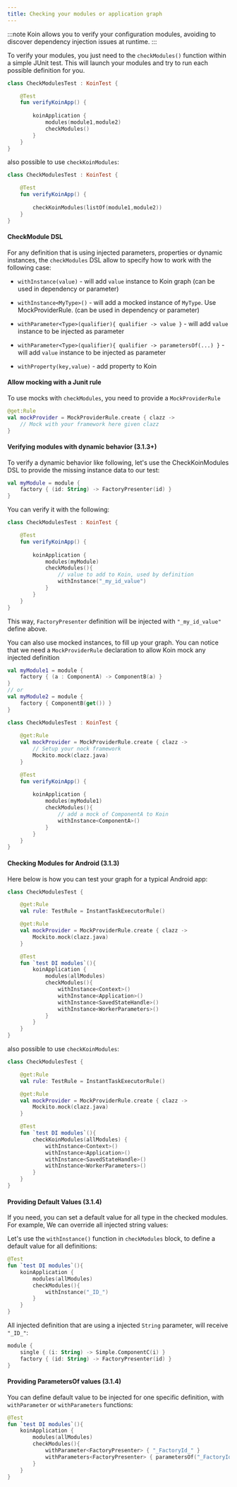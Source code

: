 ```yaml
---
title: Checking your modules or application graph
---
```


:::note 
Koin allows you to verify your configuration modules, avoiding to discover dependency injection issues at runtime.
:::

To verify your modules, you just need to the `checkModules()` function within a simple JUnit test. This will launch your modules and try to run each possible definition for you. 


```kotlin
class CheckModulesTest : KoinTest {

    @Test
    fun verifyKoinApp() {
        
        koinApplication {
            modules(module1,module2)
            checkModules()
        }
    }
}
```

also possible to use `checkKoinModules`:

```kotlin
class CheckModulesTest : KoinTest {

    @Test
    fun verifyKoinApp() {
        
        checkKoinModules(listOf(module1,module2))
    }
}
```

#### CheckModule DSL

For any definition that is using injected parameters, properties or dynamic instances, the `checkModules` DSL allow to specify how to work with the following case:

* `withInstance(value)` - will add `value` instance to Koin graph (can be used in dependency or parameter)

* `withInstance<MyType>()` - will add a mocked instance of `MyType`. Use MockProviderRule. (can be used in dependency or parameter)

* `withParameter<Type>(qualifier){ qualifier -> value }` - will add `value` instance to be injected as parameter

* `withParameter<Type>(qualifier){ qualifier -> parametersOf(...) }` - will add `value` instance to be injected as parameter

* `withProperty(key,value)` - add property to Koin


#### Allow mocking with a Junit rule

To use mocks with `checkModules`, you need to provide a `MockProviderRule`

```kotlin
@get:Rule
val mockProvider = MockProviderRule.create { clazz ->
    // Mock with your framework here given clazz
}
```

#### Verifying modules with dynamic behavior (3.1.3+)

To verify a dynamic behavior like following, let's use the CheckKoinModules DSL to provide the missing instance data to our test:

```kotlin
val myModule = module {
    factory { (id: String) -> FactoryPresenter(id) }
}
```

You can verify it with the following:

```kotlin
class CheckModulesTest : KoinTest {

    @Test
    fun verifyKoinApp() {
        
        koinApplication {
            modules(myModule)
            checkModules(){
                // value to add to Koin, used by definition
                withInstance("_my_id_value")
            }
        }
    }
}
```

This way, `FactoryPresenter` definition will be injected with `"_my_id_value"` define above.

You can also use mocked instances, to fill up your graph. You can notice that we need a `MockProviderRule` declaration to allow Koin mock any injected definition

```kotlin
val myModule1 = module {
    factory { (a : ComponentA) -> ComponentB(a) }
}
// or
val myModule2 = module {
    factory { ComponentB(get()) }
}
```

```kotlin
class CheckModulesTest : KoinTest {
    
    @get:Rule
    val mockProvider = MockProviderRule.create { clazz ->
        // Setup your nock framework
        Mockito.mock(clazz.java)
    }

    @Test
    fun verifyKoinApp() {
        
        koinApplication {
            modules(myModule1)
            checkModules(){
                // add a mock of ComponentA to Koin 
                withInstance<ComponentA>()
            }
        }
    }
}
```

#### Checking Modules for Android (3.1.3)

Here below is how you can test your graph for a typical Android app:

```kotlin
class CheckModulesTest {

    @get:Rule
    val rule: TestRule = InstantTaskExecutorRule()

    @get:Rule
    val mockProvider = MockProviderRule.create { clazz ->
        Mockito.mock(clazz.java)
    }

    @Test
    fun `test DI modules`(){
        koinApplication {
            modules(allModules)
            checkModules(){
                withInstance<Context>()
                withInstance<Application>()
                withInstance<SavedStateHandle>()
                withInstance<WorkerParameters>()
            }
        }
    }
}
```

also possible to use `checkKoinModules`:

```kotlin
class CheckModulesTest {

    @get:Rule
    val rule: TestRule = InstantTaskExecutorRule()

    @get:Rule
    val mockProvider = MockProviderRule.create { clazz ->
        Mockito.mock(clazz.java)
    }

    @Test
    fun `test DI modules`(){
        checkKoinModules(allModules) {
            withInstance<Context>()
            withInstance<Application>()
            withInstance<SavedStateHandle>()
            withInstance<WorkerParameters>()
        }
    }
}
```

#### Providing Default Values (3.1.4)

If you need, you can set a default value for all type in the checked modules. For example, We can override all injected string values:

Let's use the `withInstance()` function in `checkModules` block, to define a default value for all definitions:

```kotlin
@Test
fun `test DI modules`(){
    koinApplication {
        modules(allModules)
        checkModules(){
            withInstance("_ID_")
        }
    }
}
```

All injected definition that are using a injected `String` parameter, will receive `"_ID_"`:

```kotlin
module {
    single { (i: String) -> Simple.ComponentC(i) }
    factory { (id: String) -> FactoryPresenter(id) }
}
```

#### Providing ParametersOf values (3.1.4)

You can define default value to be injected for one specific definition, with `withParameter` or `withParameters` functions:

```kotlin
@Test
fun `test DI modules`(){
    koinApplication {
        modules(allModules)
        checkModules(){
            withParameter<FactoryPresenter> { "_FactoryId_" }
            withParameters<FactoryPresenter> { parametersOf("_FactoryId_",...) }
        }
    }
}
```